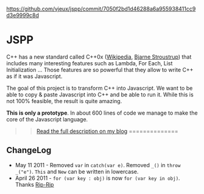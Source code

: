 https://github.com/vjeux/jspp/commit/7050f2bd1d46288a6a955938411cc9d3e9999c8d

JSPP
=====

C++ has a new standard called C++0x ([Wikipedia](http://en.wikipedia.org/wiki/C%2B%2B0x), [Bjarne Stroustrup](http://www2.research.att.com/~bs/C++0xFAQ.html)) that includes many interesting features such as Lambda, For Each, List Initialization ... Those features are so powerful that they allow to write C++ as if it was Javascript.

The goal of this project is to transform C++ into Javascript. We want to be able to copy & paste Javascript into C++ and be able to run it. While this is not 100% feasible, the result is quite amazing.

**This is only a prototype**. In about 600 lines of code we manage to make the core of the Javascript language.

  >> [Read the full description on my blog](http://blog.vjeux.com/2011/javascript/jspp-morph-cpp-into-javascript.html)
==============

ChangeLog
------

* May 11 2011 - Removed `var` in `catch(var e)`. Removed `_()` in `throw _("e")`. `This` and `New` can be written in lowercase. 
* April 26 2011 - `for (var key : obj)` is now `for (var key in obj)`. Thanks [Rip-Rip](https://github.com/Rip-Rip/)